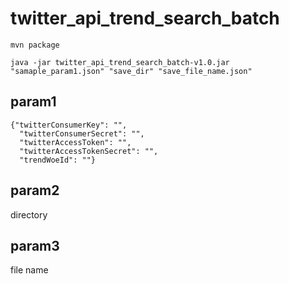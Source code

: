 # twitter_api_trend_search_batch

```
mvn package
```

```
java -jar twitter_api_trend_search_batch-v1.0.jar "samaple_param1.json" "save_dir" "save_file_name.json"
```

## param1 

```
{"twitterConsumerKey": "",
  "twitterConsumerSecret": "",
  "twitterAccessToken": "",
  "twitterAccessTokenSecret": "",
  "trendWoeId": ""}
```

## param2

directory

## param3

file name